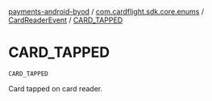 [payments-android-byod](../../index.md) / [com.cardflight.sdk.core.enums](../index.md) / [CardReaderEvent](index.md) / [CARD_TAPPED](./-c-a-r-d_-t-a-p-p-e-d.md)

# CARD_TAPPED

`CARD_TAPPED`

Card tapped on card reader.

